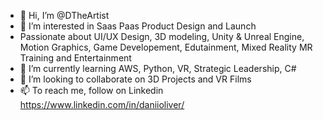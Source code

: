 - 👋 Hi, I’m @DTheArtist
- 👀 I’m interested in Saas Paas Product Design and Launch
- Passionate about UI/UX Design, 3D modeling, Unity & Unreal Engine, Motion Graphics, Game Developement, Edutainment, Mixed Reality MR Training and Entertainment 
- 🌱 I’m currently learning AWS, Python, VR, Strategic Leadership, C#
- 💞️ I’m looking to collaborate on 3D Projects and VR Films 
- 📫 To reach me, follow on Linkedin https://www.linkedin.com/in/daniioliver/
